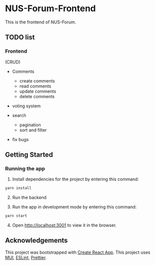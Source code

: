 # NUS-Forum-Frontend

This is the frontend of NUS-Forum.

## TODO list

### Frontend
(CRUD)
- Comments
    - create comments
    - read comments
    - update comments
    - delete comments

- voting system
- search
    - pagination
    - sort and filter
- fix bugs


## Getting Started

### Running the app

1. Install dependencies for the project by entering this command:

```bash
yarn install
```

2. Run the backend

3. Run the app in development mode by entering this command:

```bash
yarn start
```

4. Open [http://localhost:3001](http://localhost:3001) to view it in the browser.


## Acknowledgements

This project was bootstrapped with [Create React App](https://github.com/facebook/create-react-app).
This project uses [MUI](https://mui.com/),
[ESLint](https://eslint.org/), [Prettier](https://prettier.io/).
